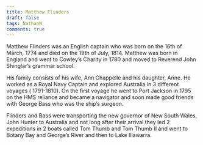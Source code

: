 ```yaml
---
title: Matthew Flinders
draft: false
tags: NathanW
comments: true
---
```



Matthew Flinders was an English captain who was born on the 16th of March, 1774 and died on the 19th of July, 1814. Matthew was born in England and went to Cowley’s Charity in 1780 and moved to Reverend John Shinglar’s grammar school. 

His family consists of his wife, Ann Chappelle and his daughter, Anne. He worked as a  Royal Navy Captain and explored Australia in 3 different voyages ( 1791-1810). On the first voyage he went to Port Jackson in 1795 on the HMS reliance and became a navigator and soon made good friends with George Bass who was the ship’s surgeon. 

Flinders and Bass were transporting the new governor of New South  Wales, John Hunter to Australia and not long after their arrival they led 2 expeditions in 2 boats called Tom Thumb and Tom Thumb II and went to Botany Bay and George’s River and then to Lake Illawarra.
